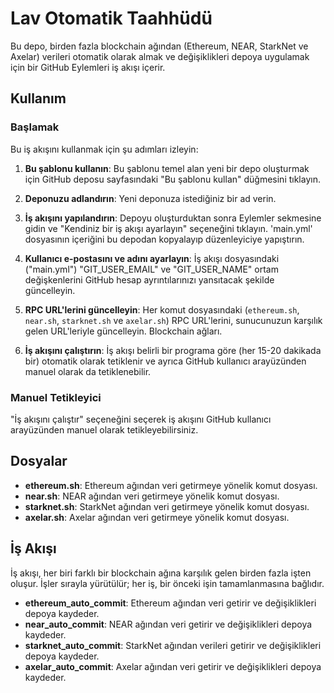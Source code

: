 # Lav Otomatik Taahhüdü

Bu depo, birden fazla blockchain ağından (Ethereum, NEAR, StarkNet ve Axelar) verileri otomatik olarak almak ve değişiklikleri depoya uygulamak için bir GitHub Eylemleri iş akışı içerir.

## Kullanım

### Başlamak

Bu iş akışını kullanmak için şu adımları izleyin:

1. **Bu şablonu kullanın**: Bu şablonu temel alan yeni bir depo oluşturmak için GitHub deposu sayfasındaki "Bu şablonu kullan" düğmesini tıklayın.

2. **Deponuzu adlandırın**: Yeni deponuza istediğiniz bir ad verin.

3. **İş akışını yapılandırın**: Depoyu oluşturduktan sonra Eylemler sekmesine gidin ve "Kendiniz bir iş akışı ayarlayın" seçeneğini tıklayın. 'main.yml' dosyasının içeriğini bu depodan kopyalayıp düzenleyiciye yapıştırın.

4. **Kullanıcı e-postasını ve adını ayarlayın**: İş akışı dosyasındaki ("main.yml") "GIT_USER_EMAIL" ve "GIT_USER_NAME" ortam değişkenlerini GitHub hesap ayrıntılarınızı yansıtacak şekilde güncelleyin.

5. **RPC URL'lerini güncelleyin**: Her komut dosyasındaki (`ethereum.sh`, `near.sh`, `starknet.sh` ve `axelar.sh`) RPC URL'lerini, sunucunuzun karşılık gelen URL'leriyle güncelleyin. Blockchain ağları.

6. **İş akışını çalıştırın**: İş akışı belirli bir programa göre (her 15-20 dakikada bir) otomatik olarak tetiklenir ve ayrıca GitHub kullanıcı arayüzünden manuel olarak da tetiklenebilir.

### Manuel Tetikleyici

"İş akışını çalıştır" seçeneğini seçerek iş akışını GitHub kullanıcı arayüzünden manuel olarak tetikleyebilirsiniz.

## Dosyalar

- **ethereum.sh**: Ethereum ağından veri getirmeye yönelik komut dosyası.
- **near.sh**: NEAR ağından veri getirmeye yönelik komut dosyası.
- **starknet.sh**: StarkNet ağından veri getirmeye yönelik komut dosyası.
- **axelar.sh**: Axelar ağından veri getirmeye yönelik komut dosyası.

## İş Akışı

İş akışı, her biri farklı bir blockchain ağına karşılık gelen birden fazla işten oluşur. İşler sırayla yürütülür; her iş, bir önceki işin tamamlanmasına bağlıdır.

- **ethereum_auto_commit**: Ethereum ağından veri getirir ve değişiklikleri depoya kaydeder.
- **near_auto_commit**: NEAR ağından veri getirir ve değişiklikleri depoya kaydeder.
- **starknet_auto_commit**: StarkNet ağından verileri getirir ve değişiklikleri depoya kaydeder.
- **axelar_auto_commit**: Axelar ağından veri getirir ve değişiklikleri depoya kaydeder.

